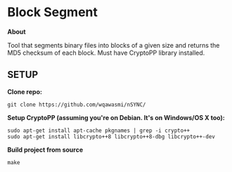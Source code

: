 # Block Segment

**About**

Tool that segments binary files into blocks of a given size and returns the MD5 checksum of each block.
Must have CryptoPP library installed.

## SETUP

**Clone repo:**
```
git clone https://github.com/wqawasmi/nSYNC/
```

**Setup CryptoPP (assuming you're on Debian. It's on Windows/OS X too):**
```
sudo apt-get install apt-cache pkgnames | grep -i crypto++
sudo apt-get install libcrypto++8 libcrypto++8-dbg libcrypto++-dev
```
  
 **Build project from source**
```
make
```
